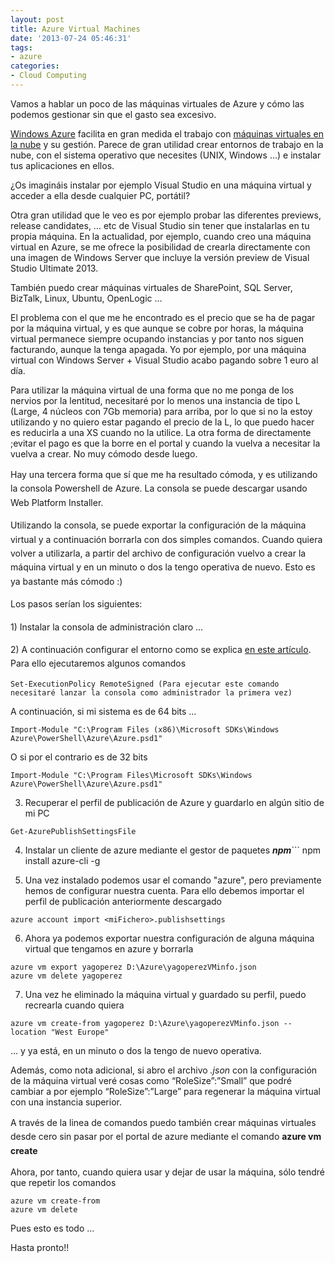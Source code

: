 ```yaml
---
layout: post
title: Azure Virtual Machines
date: '2013-07-24 05:46:31'
tags:
- azure
categories:
- Cloud Computing
---
```



Vamos a hablar un poco de las máquinas virtuales de Azure y cómo las podemos gestionar sin que el gasto sea excesivo.

[Windows Azure](http://windowsazure.com/ "Windows Azure") facilita en gran medida el trabajo con [máquinas virtuales en la nube](http://www.windowsazure.com/es-es/services/virtual-machines/ "Azure Virtual Machines") y su gestión. Parece de gran utilidad crear entornos de trabajo en la nube, con el sistema operativo que necesites (UNIX, Windows …) e instalar tus aplicaciones en ellos.

¿Os imagináis instalar por ejemplo Visual Studio en una máquina virtual y acceder a ella desde cualquier PC, portátil?

Otra gran utilidad que le veo es por ejemplo probar las diferentes previews, release candidates, … etc de Visual Studio sin tener que instalarlas en tu propia máquina. En la actualidad, por ejemplo, cuando creo una máquina virtual en Azure, se me ofrece la posibilidad de crearla directamente con una imagen de Windows Server que incluye la versión preview de Visual Studio Ultimate 2013.

También puedo crear máquinas virtuales de SharePoint, SQL Server, BizTalk, Linux, Ubuntu, OpenLogic …

El problema con el que me he encontrado es el precio que se ha de pagar por la máquina virtual, y es que aunque se cobre por horas, la máquina virtual permanece siempre ocupando instancias y por tanto nos siguen facturando, aunque la tenga apagada. Yo por ejemplo, por una máquina virtual con Windows Server + Visual Studio acabo pagando sobre 1 euro al día.

Para utilizar la máquina virtual de una forma que no me ponga de los nervios por la lentitud, necesitaré por lo menos una instancia de tipo L (Large, 4 núcleos con 7Gb memoria) para arriba, por lo que si no la estoy utilizando y no quiero estar pagando el precio de la L, lo que puedo hacer es reducirla a una XS cuando no la utilice. La otra forma de directamente ;evitar el pago es que la borre en el portal y cuando la vuelva a necesitar la vuelva a crear. No muy cómodo desde luego.

<span style="font-size: 1em; line-height: 1.6em;">Hay una tercera forma que sí que me ha resultado cómoda, y es utilizando la consola Powershell de Azure. La consola se puede descargar usando Web Platform Installer.</span>

<span style="font-size: 1em; line-height: 1.6em;">Utilizando la consola, se puede exportar la configuración de la máquina virtual y a continuación borrarla con dos simples comandos. Cuando quiera volver a utilizarla, a partir del archivo de configuración vuelvo a crear la máquina virtual y en un minuto o dos la tengo operativa de nuevo. Esto es ya bastante más cómodo :)

<span style="font-size: 1em; line-height: 1.6em;">Los pasos serían los siguientes:</span>

<span style="font-size: 1em; line-height: 1.6em;">1) Instalar la consola de administración claro …</span>

<span style="font-size: 1em; line-height: 1.6em;">2) A continuación configurar el entorno como se explica [en este artículo](http://msdn.microsoft.com/en-us/library/windowsazure/jj554332.aspx "Azure console"). Para ello ejecutaremos algunos comandos</span>

```
Set-ExecutionPolicy RemoteSigned (Para ejecutar este comando necesitaré lanzar la consola como administrador la primera vez)
```

A continuación, si mi sistema es de 64 bits …

```
Import-Module "C:\Program Files (x86)\Microsoft SDKs\Windows Azure\PowerShell\Azure\Azure.psd1"
```

O si por el contrario es de 32 bits

```
Import-Module "C:\Program Files\Microsoft SDKs\Windows Azure\PowerShell\Azure\Azure.psd1"
```

3) Recuperar el perfil de publicación de Azure y guardarlo en algún sitio de mi PC

```
Get-AzurePublishSettingsFile
```

 4) Instalar un cliente de azure mediante el gestor de paquetes ***npm***```
npm install azure-cli -g<br />

 5) Una vez instalado podemos usar el comando "azure", pero previamente hemos de configurar nuestra cuenta. Para ello debemos importar el perfil de publicación anteriormente descargado

```
azure account import <miFichero>.publishsettings
```

 6) Ahora ya podemos exportar nuestra configuración de alguna máquina virtual que tengamos en azure y borrarla

```
azure vm export yagoperez D:\Azure\yagoperezVMinfo.json
azure vm delete yagoperez
```

7) Una vez he eliminado la máquina virtual y guardado su perfil, puedo recrearla cuando quiera</span>

```
azure vm create-from yagoperez D:\Azure\yagoperezVMinfo.json --location "West Europe"
```

… y ya está, en un minuto o dos la tengo de nuevo operativa.

Además, como nota adicional, si abro el archivo *.json* con la configuración de la máquina virtual veré cosas como “RoleSize”:”Small” que podré cambiar a por ejemplo “RoleSize”:”Large” para regenerar la máquina virtual con una instancia superior.</span>

<span style="font-size: 1em; line-height: 1.6em;">A través de la linea de comandos puedo también crear máquinas virtuales desde cero sin pasar por el portal de azure mediante el comando **azure vm create**</span>

Ahora, por tanto, cuando quiera usar y dejar de usar la máquina, sólo tendré que repetir los comandos

```
azure vm create-from
azure vm delete
```

Pues esto es todo …

Hasta pronto!!


